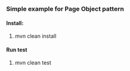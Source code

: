 ### Simple example for Page Object pattern

#### Install:
 1. mvn clean install
 
#### Run test
 1. mvn clean test